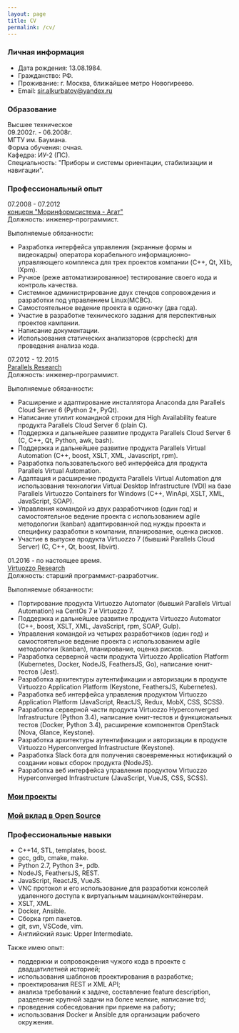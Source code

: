 ```yaml
---
layout: page
title: CV
permalink: /cv/
---
```

### Личная информация
* Дата рождения: 13.08.1984.
* Гражданство: РФ.
* Проживание: г. Москва, ближайшее метро Новогиреево.
* Email: sir.alkurbatov@yandex.ru


### Образование
Высшее техническое  
09.2002г. - 06.2008г.  
МГТУ им. Баумана.  
Форма обучения: очная.  
Кафедра: ИУ-2 (ПС).  
Специальность: "Приборы и системы ориентации, стабилизации и навигации".


### Профессиональный опыт
07.2008 - 07.2012  
[концерн "Моринформсистема - Агат"](http://www.concern-agat.ru)  
Должность: инженер-программист.  

Выполняемые обязанности:
* Разработка интерфейса управления (экранные формы и видеокадры) оператора корабельного информационно-управляющего комплекса для трех проектов компании (C++, Qt, Xlib, lXpm).
* Ручное (реже автоматизированное) тестирование своего кода и контроль качества.
* Системное администрирование двух стендов сопровождения и разработки под управлением Linux(МСВС).
* Самостоятельное ведение проекта в одиночку (два года).
* Участие в разработке технического задания для перспективных проектов кампании.
* Написание документации.
* Использования статических анализаторов (cppcheck) для проведения анализа кода.

07.2012 - 12.2015  
[Parallels Research](https://www.parallels.com)  
Должность: инженер-программист.  

Выполняемые обязанности:
* Расширение и адаптирование инсталлятора Anaconda для Parallels Cloud Server 6 (Python 2+, PyQt).
* Написание утилит командной строки для High Availability feature продукта Parallels Cloud Server 6 (plain С).
* Поддержка и дальнейшее развитие продукта Parallels Cloud Server 6 (C, C++, Qt, Python, awk, bash).
* Поддержка и дальнейшее развитие продукта Parallels Virtual Automation (C++, boost, XSLT, XML, Javascript, rpm).
* Разработка пользовательского веб интерфейса для продукта Parallels Virtual Automation.
* Адаптация и расширение продукта Parallels Virtual Automation для использования технологии Virtual Desktop Infrastructure (VDI) на базе Parallels Virtuozzo Containers for Windows (C++, WinApi, XSLT, XML, JavaScript, SOAP).
* Управления командой из двух разработчиков (один год) и самостоятельное ведение проекта с использованием agile методологии (kanban) адаптированной под нужды проекта и специфику разработки в компании, планирование, оценка рисков.
* Участие в выпуске продукта Virtuozzo 7 (бывший Parallels Cloud Server) (C, C++, Qt, boost, libvirt).

01.2016 - по настоящее время.  
[Virtuozzo Research](https://virtuozzo.com)  
Должность: старший программист-разработчик.  

Выполняемые обязанности:
* Портирование продукта Virtuozzo Automator (бывший Parallels Virtual Automation) на CentOs 7 и Virtuozzo 7.
* Поддержка и дальнейшее развитие продукта Virtuozzo Automator (C++, boost, XSLT, XML, JavaScript, rpm, SOAP, Gulp).
* Управления командой из четырех разработчиков (один год) и самостоятельное ведение проекта с использованием agile методологии (kanban), планирование, оценка рисков.
* Разработка серверной части продукта Virtuozzo Application Platform (Kubernetes, Docker, NodeJS, FeathersJS, Go), написание юнит-тестов (Jest).
* Разработка архитектуры аутентификации и авторизации в продукте Virtuozzo Application Platform (Keystone, FeathersJS, Kubernetes).
* Разработка веб интерфейса управления продуктом Virtuozzo Application Platform (JavaScript, ReactJS, Redux, MobX, CSS, SCSS).
* Разработка серверной части продукта Virtuozzo Hyperconverged Infrastructure (Python 3.4), написание юнит-тестов и функциональных тестов (Docker, Python 3.4), расширение компонентов OpenStack (Nova, Glance, Keystone).
* Разработка архитектуры аутентификации и авторизации в продукте Virtuozzo Hyperconverged Infrastructure (Keystone).
* Разработка Slack бота для получения своевременных нотификаций о создании новых сборок продукта (NodeJS).
* Разработка веб интерфейса управления продуктом Virtuozzo Hyperconverged Infrastructure (JavaScript, VueJS, CSS, SCSS).


### [Мои проекты](/projects)


### [Мой вклад в Open Source](/contributions)


### Профессиональные навыки
* C++14, STL, templates, boost.
* gcc, gdb, cmake, make.
* Python 2.7, Python 3+, pdb.
* NodeJS, FeathersJS, REST.
* JavaScript, ReactJS, VueJS.
* VNC протокол и его использование для разработки консолей удаленного доступа к виртуальным машинам/контейнерам.
* XSLT, XML.
* Docker, Ansible.
* Сборка rpm пакетов.
* git, svn, VSCode, vim.
* Английский язык: Upper Intermediate.

Также имею опыт:
* поддержки и сопровождения чужого кода в проекте с двадцатилетней историей;
* использования шаблонов проектирования в разработке;
* проектирования REST и XML API;
* анализа требований к задаче, составление feature description, разделение крупной задачи на более мелкие, написание trd;
* проведения собеседования при приеме на работу;
* использования Docker и Ansible для организации рабочего окружения.
